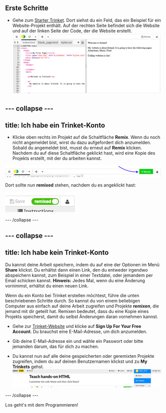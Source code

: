 ## Erste Schritte

- Gehe zum [Starter Trinket](http://dojo.soy/html-b-start). Dort siehst du ein Feld, das ein Beispiel für ein Website-Projekt enthält. Auf der rechten Seite befindet sich die Website und auf der linken Seite der Code, der die Website erstellt. ![Website und Code in Trinket](images/tktHTMLStartingPoint.png)

## \--- collapse \---

## title: Ich habe ein Trinket-Konto

- Klicke oben rechts im Projekt auf die Schaltfläche **Remix**. Wenn du noch nicht angemeldet bist, wirst du dazu aufgefordert dich anzumelden. Sobald du angemeldet bist, musst du erneut auf **Remix** klicken. Nachdem du auf diese Schaltfläche geklickt hast, wird eine Kopie des Projekts erstellt, mit der du arbeiten kannst. 

![Remix-Schaltfläche](images/tktRemixButtonArrow.png)

Dort sollte nun **remixed** stehen, nachdem du es angeklickt hast:

![Auf der Schaltfläche steht nun "remixed"](images/tktRemixedSmall.png)

\--- /collapse \---

## \--- collapse \---

## title: Ich habe kein Trinket-Konto

Du kannst deine Arbeit speichern, indem du auf eine der Optionen im Menü **Share** klickst. Du erhältst dann einen Link, den du entweder irgendwo abspeichern kannst, zum Beispiel in einer Textdatei, oder jemandem per Email schicken kannst. **Hinweis:** Jedes Mal, wenn du eine Änderung vornimmst, erhältst du einen neuen Link.

Wenn du ein Konto bei Trinket erstellen möchtest, führe die unten beschriebenen Schritte durch. So kannst du von einem beliebigen Computer aus einfach auf deine Arbeit zugreifen und Projekte **remixen**, die jemand mit dir geteilt hat. Remixen bedeutet, dass du eine Kopie eines Projekts speicherst, damit du selbst Änderungen daran vornehmen kannst.

- Gehe zur [Trinket-Website](http://dojo.soy/trinket) und klicke auf **Sign Up For Your Free Account**. Du brauchst eine E-Mail-Adresse, um dich anzumelden.

- Gib deine E-Mail-Adresse ein und wähle ein Passwort oder bitte jemanden darum, das für dich zu machen.

- Du kannst nun auf alle deine gespeicherten oder geremixten Projekte zugreifen, indem du auf deinen Benutzernamen klickst und zu **My Trinkets** gehst. !["Meine Trinkets" Menü-Element](images/MyTrinketsMenuWide.png)

\--- /collapse \---

Los geht's mit dem Programmieren!